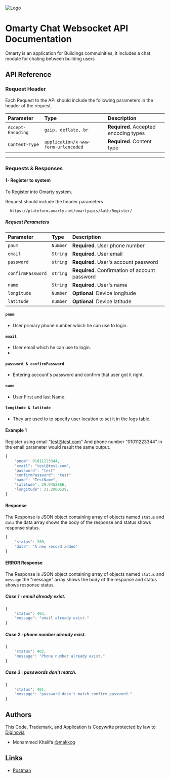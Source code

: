 


![Logo](https://omarty.net/wp-content/uploads/2023/03/cropped-omarty_logo_80h.png)


# Omarty Chat Websocket API Documentation

Omarty is an application for Buildings commuinities, it includes a chat module for chating between building users




## API Reference

### **Request Header**
Each Request to the API should include the following parameters in the header of the request.

| Parameter | Type     | Description                |
| :-------- | :------- | :------------------------- |
| `Accept-Encoding` | `gzip, deflate, br` | **Required**. Accepted encoding types |
| `Content-Type` | `application/x-www-form-urlencoded` | **Required**. Content type|
------------------------------
### **Requests & Responses**

#### **1- Register to system**
To Register into Omarty system.

Request should include the header parameters

```http
  https://plateform.omarty.net/omartyapis/Auth/Register/
```
##### **Request Parameters**

| Parameter | Type     | Description                       |
| :-------- | :------- | :-------------------------------- |
| `pnum` | `Number` | **Required**. User phone number|
| `email` | `String` | **Required**. User email|
| `password` | `string` | **Required**. User's account password|
| `confirmPassword` | `string` | **Required**. Confirmation of account password|
| `name` | `String` | **Required**. User's name|
| `longitude` | `Number` | **Optional**. Device longitude|
| `latitude` | `number` | **Optional**. Device latitude|

#### `pnum`

- User primary phone number which he can use to login.

#### `email`

- User email which he can use to login.
- 
#### `password & confirmPassword`

- Entering account's password and confirm that user got it right.

#### `name`

- User First and last Name.


#### `longitude & latitude`

- They are used to to specify user location to set it in the logs table.

#### Example 1
Register using email "test@test.com" And phone number "01011223344" in the email parameter would result the same output.

```javascript
{
	"pnum": 01011223344,
	"email": "test@test.com",
	"password": "test"
	"confirmPassword": "test"
	"name": "TestName",
	"latitude": 29.9453866,
	"longitude": 31.2900529,
}
```

#### Response
The Response is JSON object containing array of objects named `status` and `data` the data array shows the body of the response and status shows response status.
```javascript
{
    "status": 200,
    "data": "A new record added"
}
```

#### ERROR Response
The Response is JSON object containing array of objects named `status` and `message` the "message" array shows the body of the response and status shows response status.

##### Case 1 : email already exist.
```javascript
{
    "status": 403,
    "message": "email already exist."
}
```
##### Case 2 : phone number already exist.
```javascript
{
    "status": 403,
    "message": "Phone number already exist."
}
```
##### Case 3 : passwords don't match.
```javascript
{
    "status": 401,
    "message": "password dosn't match confirm password."
}
```

## Authors

This Code, Trademark, and Application is Copywrite protected by law to [Diginovia](https://diginovia.com/)
- Mohammed Khalifa [@makkcg](https://github.com/makkcg)

## Links

- [Postman](https://omarty.postman.co/workspace/Omarty-Workspace-VPS~7efc4af7-9f9e-48ce-a5b5-d127cfd455b1/overview)

